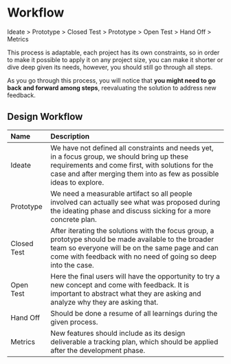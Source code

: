 # Workflow

Ideate &gt; Prototype &gt; Closed Test &gt; Prototype &gt; Open Test &gt; Hand Off &gt; Metrics

This process is adaptable, each project has its own constraints, so in order to make it possible to apply it on any project size, you can make it shorter or dive deep given its needs, however, you should still go through all steps.

As you go through this process, you will notice that **you might need to go back and forward among steps**, reevaluating the solution to address new feedback.

## Design Workflow

| Name | Description |
| :--- | :--- |
| Ideate | We have not defined all constraints and needs yet, in a focus group, we should bring up these requirements and come first, with solutions for the case and after merging them into as few as possible ideas to explore. |
| Prototype | We need a measurable artifact so all people involved can actually see what was proposed during the ideating phase and discuss sicking for a more concrete plan. |
| Closed Test | After iterating the solutions with the focus group, a prototype should be made available to the broader team so everyone will be on the same page and can come with feedback with no need of going so deep into the case. |
| Open Test | Here the final users will have the opportunity to try a new concept and come with feedback. It is important to abstract what they are asking and analyze why they are asking that. |
| Hand Off | Should be done a resume of all learnings during the given process. |
| Metrics | New features should include as its design deliverable a tracking plan, which should be applied after the development phase. |


